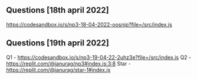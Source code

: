 ## Questions [18th april 2022]

https://codesandbox.io/s/np3-18-04-2022-oosnjp?file=/src/index.js

## Questions [19th april 2022]

Q1 - https://codesandbox.io/s/np3-19-04-22-2uhz3e?file=/src/index.js
Q2 - https://replit.com/@ianurag/np3#index.js:3:8
Star - https://replit.com/@ianurag/star-1#index.js
